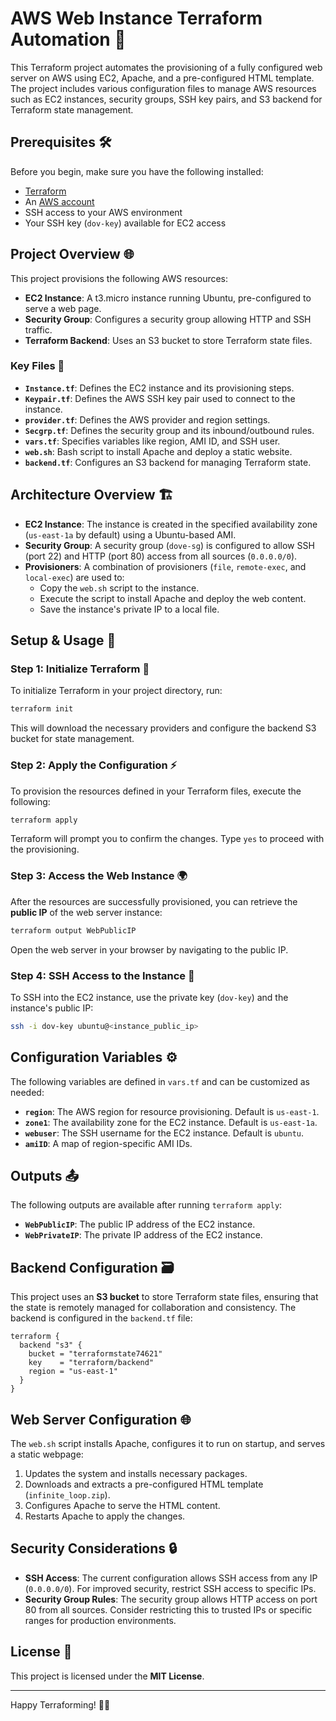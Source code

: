 # AWS Web Instance Terraform Automation 🚀

This Terraform project automates the provisioning of a fully configured web server on AWS using EC2, Apache, and a pre-configured HTML template. The project includes various configuration files to manage AWS resources such as EC2 instances, security groups, SSH key pairs, and S3 backend for Terraform state management.

## Prerequisites 🛠️

Before you begin, make sure you have the following installed:

- [Terraform](https://www.terraform.io/downloads.html)
- An [AWS account](https://aws.amazon.com/)
- SSH access to your AWS environment
- Your SSH key (`dov-key`) available for EC2 access

## Project Overview 🌐

This project provisions the following AWS resources:

- **EC2 Instance**: A t3.micro instance running Ubuntu, pre-configured to serve a web page.
- **Security Group**: Configures a security group allowing HTTP and SSH traffic.
- **Terraform Backend**: Uses an S3 bucket to store Terraform state files.

### Key Files 📂

- **`Instance.tf`**: Defines the EC2 instance and its provisioning steps.
- **`Keypair.tf`**: Defines the AWS SSH key pair used to connect to the instance.
- **`provider.tf`**: Defines the AWS provider and region settings.
- **`Secgrp.tf`**: Defines the security group and its inbound/outbound rules.
- **`vars.tf`**: Specifies variables like region, AMI ID, and SSH user.
- **`web.sh`**: Bash script to install Apache and deploy a static website.
- **`backend.tf`**: Configures an S3 backend for managing Terraform state.

## Architecture Overview 🏗️

- **EC2 Instance**: The instance is created in the specified availability zone (`us-east-1a` by default) using a Ubuntu-based AMI.
- **Security Group**: A security group (`dove-sg`) is configured to allow SSH (port 22) and HTTP (port 80) access from all sources (`0.0.0.0/0`).
- **Provisioners**: A combination of provisioners (`file`, `remote-exec`, and `local-exec`) are used to:
  - Copy the `web.sh` script to the instance.
  - Execute the script to install Apache and deploy the web content.
  - Save the instance's private IP to a local file.

## Setup & Usage 📑

### Step 1: Initialize Terraform 🔧

To initialize Terraform in your project directory, run:

```bash
terraform init
````

This will download the necessary providers and configure the backend S3 bucket for state management.

### Step 2: Apply the Configuration ⚡

To provision the resources defined in your Terraform files, execute the following:

```bash
terraform apply
```

Terraform will prompt you to confirm the changes. Type `yes` to proceed with the provisioning.

### Step 3: Access the Web Instance 🌍

After the resources are successfully provisioned, you can retrieve the **public IP** of the web server instance:

```bash
terraform output WebPublicIP
```

Open the web server in your browser by navigating to the public IP.

### Step 4: SSH Access to the Instance 🔑

To SSH into the EC2 instance, use the private key (`dov-key`) and the instance's public IP:

```bash
ssh -i dov-key ubuntu@<instance_public_ip>
```

## Configuration Variables ⚙️

The following variables are defined in `vars.tf` and can be customized as needed:

* **`region`**: The AWS region for resource provisioning. Default is `us-east-1`.
* **`zone1`**: The availability zone for the EC2 instance. Default is `us-east-1a`.
* **`webuser`**: The SSH username for the EC2 instance. Default is `ubuntu`.
* **`amiID`**: A map of region-specific AMI IDs.

## Outputs 📤

The following outputs are available after running `terraform apply`:

* **`WebPublicIP`**: The public IP address of the EC2 instance.
* **`WebPrivateIP`**: The private IP address of the EC2 instance.

## Backend Configuration 🗃️

This project uses an **S3 bucket** to store Terraform state files, ensuring that the state is remotely managed for collaboration and consistency. The backend is configured in the `backend.tf` file:

```hcl
terraform {
  backend "s3" {
    bucket = "terraformstate74621"
    key    = "terraform/backend"
    region = "us-east-1"
  }
}
```

## Web Server Configuration 🌐

The `web.sh` script installs Apache, configures it to run on startup, and serves a static webpage:

1. Updates the system and installs necessary packages.
2. Downloads and extracts a pre-configured HTML template (`infinite_loop.zip`).
3. Configures Apache to serve the HTML content.
4. Restarts Apache to apply the changes.

## Security Considerations 🔒

* **SSH Access**: The current configuration allows SSH access from any IP (`0.0.0.0/0`). For improved security, restrict SSH access to specific IPs.
* **Security Group Rules**: The security group allows HTTP access on port 80 from all sources. Consider restricting this to trusted IPs or specific ranges for production environments.

## License 📜

This project is licensed under the **MIT License**.

---

Happy Terraforming! 🌱✨

